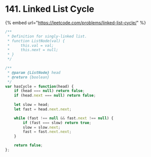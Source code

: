 # 141. Linked List Cycle

{% embed url="https://leetcode.com/problems/linked-list-cycle/" %}





```javascript
/**
 * Definition for singly-linked list.
 * function ListNode(val) {
 *     this.val = val;
 *     this.next = null;
 * }
 */

/**
 * @param {ListNode} head
 * @return {boolean}
 */
var hasCycle = function(head) {
    if (head === null) return false;
    if (head.next === null) return false;
    
    let slow = head;
    let fast = head.next.next;

    while (fast !== null && fast.next !== null) {
        if (fast === slow) return true;
        slow = slow.next;
        fast = fast.next.next;
    }

    return false;
};
```
